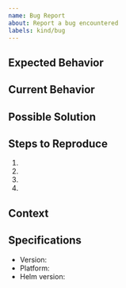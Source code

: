 ```yaml
---
name: Bug Report
about: Report a bug encountered 
labels: kind/bug
---
```


## Expected Behavior
<!--- Tell us what should happen -->

## Current Behavior
<!--- Tell us what happens instead of the expected behavior -->

## Possible Solution
<!--- Not obligatory, but suggest a fix/reason for the bug, -->

## Steps to Reproduce
<!--- Steps to reproduce this bug. Include the command line with flags-->
1.
2.
3.
4.

## Context
<!--- Providing context helps us come up with a solution that is most useful in the real world -->


## Specifications
  - Version:
  - Platform:
  - Helm version: